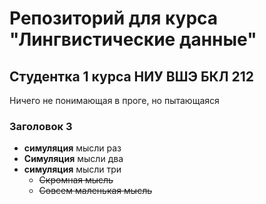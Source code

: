 # Репозиторий для курса "Лингвистические данные"

## Студентка 1 курса НИУ ВШЭ БКЛ 212

Ничего не понимающая в проге, но пытающаяся

### Заголовок 3

* **симуляция** мысли раз
* **Симуляция** мысли два
* **симуляция** мысли три
  * ~~Скромная мысль~~
  * ~~Совсем маленькая мысль~~
